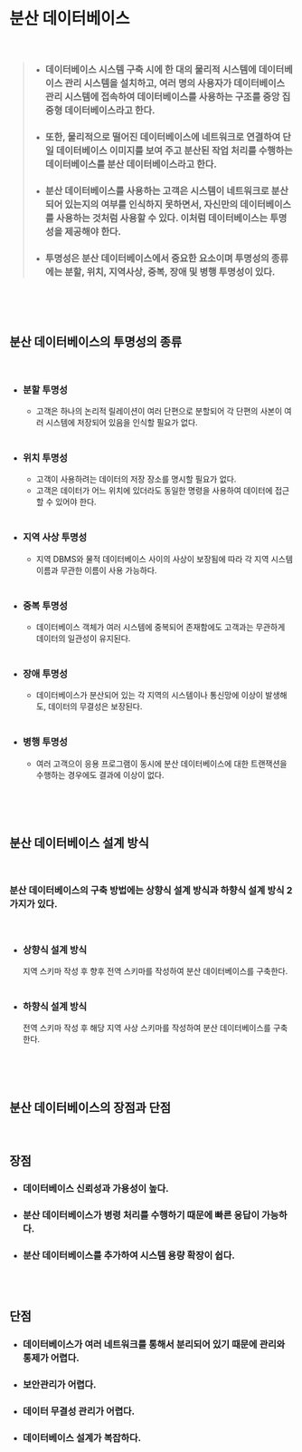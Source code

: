 # **분산 데이터베이스**

<br>

> * ### 데이터베이스 시스템 구축 시에 한 대의 물리적 시스템에 데이터베이스 관리 시스템을 설치하고, 여러 명의 사용자가 데이터베이스 관리 시스템에 접속하여 데이터베이스를 사용하는 구조를 **중앙 집중형 데이터베이스**라고 한다.
> * ### 또한, 물리적으로 떨어진 데이터베이스에 네트워크로 연결하여 단일 데이터베이스 이미지를 보여 주고 분산된 작업 처리를 수행하는 데이터베이스를 분산 데이터베이스라고 한다.
> * ### 분산 데이터베이스를 사용하는 고객은 시스템이 네트워크로 분산되어 있는지의 여부를 인식하지 못하면서, 자신만의 데이터베이스를 사용하는 것처럼 사용할 수 있다. 이처럼 데이터베이스는 투명성을 제공해야 한다.
> * ### 투명성은 분산 데이터베이스에서 중요한 요소이며 투명성의 종류에는 분할, 위치, 지역사상, 중복, 장애 및 병행 투명성이 있다.

<br><br><br>

## **분산 데이터베이스의 투명성의 종류**

<br>

* ### 분할 투명성
  * 고객은 하나의 논리적 릴레이션이 여러 단편으로 분할되어 각 단편의 사본이 여러 시스템에 저장되어 있음을 인식할 필요가 없다.  
  <br>
* ### 위치 투명성
  * 고객이 사용하려는 데이터의 저장 장소를 명시할 필요가 없다.
  * 고객은 데이터가 어느 위치에 있더라도 동일한 명령을 사용하여 데이터에 접근할 수 있어야 한다.  
  <br>
* ### 지역 사상 투명성
  * 지역 DBMS와 물적 데이터베이스 사이의 사상이 보장됨에 따라 각 지역 시스템 이름과 무관한 이름이 사용 가능하다.  
  <br>
* ### 중복 투명성
  * 데이터베이스 객체가 여러 시스템에 중복되어 존재함에도 고객과는 무관하게 데이터의 일관성이 유지된다.  
  <br>
* ### 장애 투명성
  * 데이터베이스가 분산되어 있는 각 지역의 시스템이나 통신망에 이상이 발생해도, 데이터의 무결성은 보장된다.
  <br>
* ### 병행 투명성
  * 여러 고객으이 응용 프로그램이 동시에 분산 데이터베이스에 대한 트랜잭션을 수행하는 경우에도 결과에 이상이 없다.  
  <br>

  <br><br>

## **분산 데이터베이스 설계 방식**
<br>

### 분산 데이터베이스의 구축 방법에는 상향식 설계 방식과 하향식 설계 방식 2가지가 있다.
<br>

* ### 상향식 설계 방식 
  지역 스키마 작성 후 향후 전역 스키마를 작성하여 분산 데이터베이스를 구축한다.  
  <br>

* ### 하향식 설계 방식
  전역 스키마 작성 후 해당 지역 사상 스키마를 작성하여 분산 데이터베이스를 구축한다.

<br><br><br>

## **분산 데이터베이스의 장점과 단점**
<br>

## 장점
* ### 데이터베이스 **신뢰성과 가용성**이 높다.
* ### 분산 데이터베이스가 병령 처리를 수행하기 때문에 **빠른 응답**이 가능하다.
* ### 분산 데이터베이스를 추가하여 **시스템 용량 확장**이 쉽다.

<br><br>

## 단점
* ### 데이터베이스가 여러 네트워크를 통해서 분리되어 있기 때문에 **관리와 통제가 어렵다.**
* ### 보안관리가 어렵다.
* ### **데이터 무결성 관리가 어렵다.**
* ### 데이터베이스 **설계가 복잡하다.**